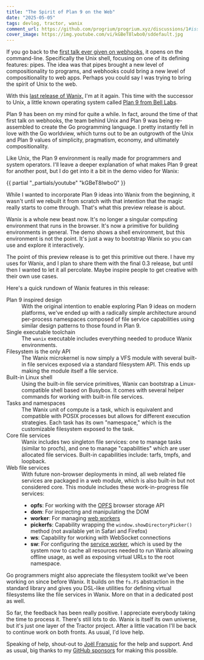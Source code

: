 ```yaml
---
title: "The Spirit of Plan 9 on the Web"
date: "2025-05-05"
tags: devlog, tractor, wanix
comment_url: https://github.com/progrium/progrium.xyz/discussions/1#issue-comment-box
cover_image: https://img.youtube.com/vi/kGBeT8lwbo0/sddefault.jpg
---
```


If you go back to the [first talk ever given on webhooks,][1] it opens on the
command-line. Specifically the Unix shell, focusing on one of its defining
features: pipes. The idea was that pipes brought a new level of compositionality
to programs, and webhooks could bring a new level of compositionality to web 
apps. Perhaps you could say I was trying to bring the spirit of Unix to the web.

With this [last release of Wanix,][4] I'm at it again. This time with the successor
to Unix, a little known operating system called [Plan 9 from Bell Labs][3].

Plan 9 has been on my mind for quite a while. In fact, 
around the time of that first talk on webhooks, the team behind Unix and 
Plan 9 was being re-assembled to create the Go programming language. I pretty 
instantly fell in love with the Go worldview, which turns out to be an outgrowth
of the Unix and Plan 9 values of simplicity, pragmatism, economy, and ultimately
compositionality.

Like Unix, the Plan 9 environment is really made for programmers and system
operators. I'll leave a deeper explanation of what makes Plan 9 great for 
another post, but I do get into it a bit in the demo video for Wanix:

{{ partial "_partials/youtube" "kGBeT8lwbo0" }}

While I wanted to incorporate Plan 9 ideas into Wanix from the beginning, it 
wasn't until we rebuilt it from scratch with that intention that the magic 
really starts to come through. That's what this preview release is about.

Wanix is a whole new beast now. It's no longer a singular computing environment
that runs in the browser. It's now a primitive for building environments in 
general. The demo shows a shell environment, but this environment is not the 
point. It's just a way to bootstrap Wanix so you can use and explore it 
interactively.

The point of this preview release is to get this primitive out there. I have my
uses for Wanix, and I plan to share them with the final 0.3 release, but until
then I wanted to let it all percolate. Maybe inspire people to get creative
with their own use cases. 

Here's a quick rundown of Wanix features in this release:

<dl>
  <dt>Plan 9 inspired design</dt>
  <dd>With the original intention to enable exploring Plan 9 ideas on modern platforms, we've ended up with a radically simple architecture around per-process namespaces composed of file service capabilities using similar design patterns to those found in Plan 9.</dd>

  <dt>Single executable toolchain</dt>
  <dd>The <code>wanix</code> executable includes everything needed to produce Wanix environments.</dd>
  
  <dt>Filesystem is the only API</dt>
  <dd>The Wanix microkernel is now simply a VFS module with several built-in file services exposed via a standard filesystem API. This ends up making the module itself a file service.</dd>

  <dt>Built-in Linux shell</dt>
  <dd>Using the built-in file service primitives, Wanix can bootstrap a Linux-compatible shell based on Busybox. It comes with several helper commands for working with built-in file services.</dd>

  <dt>Tasks and namespaces</dt>
  <dd>The Wanix unit of compute is a task, which is equivalent and compatible with POSIX processes but allows for different execution strategies. Each task has its own "namespace," which is the customizable filesystem exposed to the task.</dd>

  <dt>Core file services</dt>
  <dd>Wanix includes two singleton file services: one to manage tasks (similar to procfs), and one to manage "capabilities" which are user allocated file services. Built-in capabilities include: tarfs, tmpfs, and loopback.</dd>

  <dt>Web file services</dt>
  <dd>With future non-browser deployments in mind, all web related file services are packaged in a web module, which is also built-in but not considered core. This module includes these work-in-progress file services:
    <ul>
  <li><strong>opfs</strong>: For working with the <a href="https://developer.mozilla.org/en-US/docs/Web/API/File_System_API/Origin_private_file_system">OPFS</a> browser storage API</li>
  <li><strong>dom</strong>: For inspecting and manipulating the DOM</li>
  <li><strong>worker</strong>: For managing <a href="https://developer.mozilla.org/en-US/docs/Web/API/Web_Workers_API">web workers</a></li>
  <li><strong>pickerfs</strong>: Capability wrapping the <code>window.showDirectoryPicker()</code> method (not available yet in Safari and Firefox)</li>
  <li><strong>ws</strong>: Capability for working with WebSocket connections</li>
<li><strong>sw</strong>: For configuring the <a href="https://developer.mozilla.org/en-US/docs/Web/API/Service_Worker_API">service worker</a>, which is used by the system now to cache all resources needed to run Wanix allowing offline usage, as well as exposing virtual URLs to the root namespace.</li>
</ul>
</dd>

Go programmers might also appreciate the filesystem toolkit we've been working on
since before Wanix. It builds on the `fs.FS` abstraction in the standard library
and gives you DSL-like utilities for defining virtual filesystems like the
file services in Wanix. More on that in a dedicated post as well. 

So far, the feedback has been really positive. I appreciate everybody taking the
time to process it. There's still lots to do. Wanix is itself its own universe, 
but it's just one layer of the Tractor project. After a little vacation I'll be
back to continue work on both fronts. As usual, I'd love help.

Speaking of help, shout-out to [Joël Franusic](https://joel.franusic.com/) for
the help and support. And as usual, big thanks to my [GitHub sponsors][2] for 
making this possible.


[1]: https://www.slideshare.net/slideshow/web-hooks/263894
[2]: https://github.com/sponsors/progrium
[3]: https://en.wikipedia.org/wiki/Plan_9_from_Bell_Labs
[4]: https://github.com/tractordev/wanix/releases/tag/v0.3-preview

